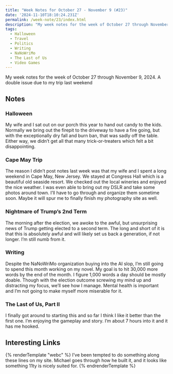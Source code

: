 ```yaml
---
title: "Week Notes for October 27 - November 9 (#23)"
date: '2024-11-10T18:10:24.231Z'
permalink: /week-note/23/index.html
description: "My week notes for the week of October 27 through November 9, 2024. A double issue due to my trip last weekend."
tags:
  - Halloween
  - Travel
  - Politics
  - Writing
  - NaNoWriMo
  - The Last of Us
  - Video Games
---
```


My week notes for the week of October 27 through November 9, 2024. A double issue due to my trip last weekend
<!-- excerpt -->

## Notes

### Halloween

My wife and I sat out on our porch this year to hand out candy to the kids. Normally we bring out the firepit to the driveway to have a fire going, but with the exceptionally dry fall and burn ban, that was sadly off the table. Either way, we didn’t get all that many trick-or-treaters which felt a bit disappointing.

### Cape May Trip

The reason I didn’t post notes last week was that my wife and I spent a long weekend in Cape May, New Jersey. We stayed at Congress Hall which is a beautiful old seaside resort. We checked out the local wineries and enjoyed the nice weather. I was even able to bring out my DSLR and take some photos around town. I’ll have to go through and organize them sometime soon. Maybe it will spur me to finally finish my photography site as well.

### Nightmare of Trump’s 2nd Term

The morning after the election, we awoke to the awful, but unsurprising news of Trump getting elected to a second term. The long and short of it is that this is absolutely awful and will likely set us back a generation, if not longer. I’m still numb from it.

### Writing

Despite the NaNoWriMo organization buying into the AI slop, I’m still going to spend this month working on my novel. My goal is to hit 30,000 more words by the end of the month. I figure 1,000 words a day should be mostly doable. Though with the election outcome screwing my mind up and distracting my focus, we’ll see how I manage. Mental health is important and I’m not going to make myself more miserable for it.

### The Last of Us, Part II

I finally got around to starting this and so far I think I like it better than the first one. I’m enjoying the gameplay and story. I’m about 7 hours into it and it has me hooked.

## Interesting Links

{% renderTemplate "webc" %}
<shared-link title="Building My Resume in HTML using Eleventy" url="https://michaelengen.com/posts/my-eleventy-resume/" author="Michael Engen">
I’ve been tempted to do something along these lines on my site. Michael goes through how he built it, and it looks like something 11ty is nicely suited for.
</shared-link>
{% endrenderTemplate %}
